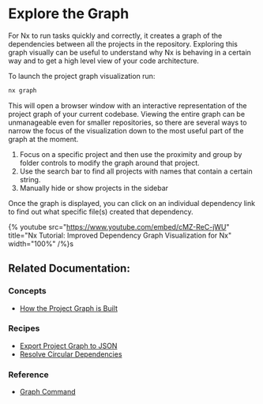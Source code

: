 # Explore the Graph

For Nx to run tasks quickly and correctly, it creates a graph of the dependencies between all the projects in the repository. Exploring this graph visually can be useful to understand why Nx is behaving in a certain way and to get a high level view of your code architecture.

To launch the project graph visualization run:

```bash
nx graph
```

This will open a browser window with an interactive representation of the project graph of your current codebase. Viewing the entire graph can be unmanageable even for smaller repositories, so there are several ways to narrow the focus of the visualization down to the most useful part of the graph at the moment.

1. Focus on a specific project and then use the proximity and group by folder controls to modify the graph around that project.
2. Use the search bar to find all projects with names that contain a certain string.
3. Manually hide or show projects in the sidebar

Once the graph is displayed, you can click on an individual dependency link to find out what specific file(s) created that dependency.

{% youtube
src="https://www.youtube.com/embed/cMZ-ReC-jWU"
title="Nx Tutorial: Improved Dependency Graph Visualization for Nx"
width="100%" /%}s

## Related Documentation:

### Concepts

- [How the Project Graph is Built](/more-concepts/how-project-graph-is-built)

### Recipes

- [Export Project Graph to JSON](/recipe/export-project-graph)
- [Resolve Circular Dependencies](/recipe/resolve-circular-dependencies)

### Reference

- [Graph Command](/nx/dep-graph)
